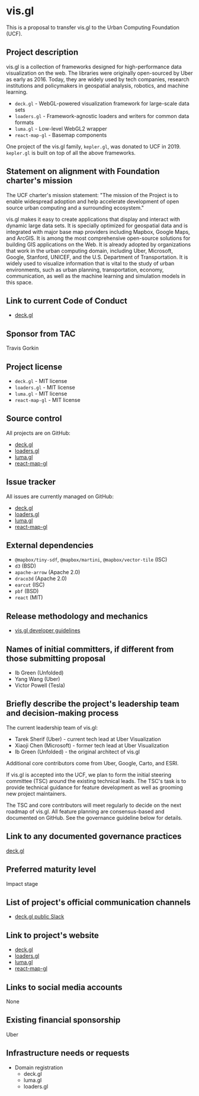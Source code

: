 # vis.gl

This is a proposal to transfer vis.gl to the Urban Computing Foundation (UCF).

## Project description

vis.gl is a collection of frameworks designed for high-performance data visualization on the web. The libraries were originally open-sourced by Uber as early as 2016. Today, they are widely used by tech companies, research institutions and policymakers in geospatial analysis, robotics, and machine learning.

- `deck.gl` - WebGL-powered visualization framework for large-scale data sets
- `loaders.gl` - Framework-agnostic loaders and writers for common data formats
- `luma.gl` - Low-level WebGL2 wrapper
- `react-map-gl` - Basemap components

One project of the vis.gl family, `kepler.gl`, was donated to UCF in 2019. `kepler.gl` is built on top of all the above frameworks.


## Statement on alignment with Foundation charter's mission

The UCF charter's mission statement: "The mission of the Project is to enable widespread adoption and help accelerate development of open source urban computing and a surrounding ecosystem."

vis.gl makes it easy to create applications that display and interact with dynamic large data sets. It is specially optimized for geospatial data and is integrated with major base map providers including Mapbox, Google Maps, and ArcGIS. It is among the most comprehensive open-source solutions for building GIS applications on the Web. It is already adopted by organizations that work in the urban computing domain, including Uber, Microsoft, Google, Stanford, UNICEF, and the U.S. Department of Transportation. It is widely used to visualize information that is vital to the study of urban environments, such as urban planning, transportation, economy, communication, as well as the machine learning and simulation models in this space.


## Link to current Code of Conduct

- [deck.gl](https://github.com/uber/deck.gl/blob/master/CODE_OF_CONDUCT.md)


## Sponsor from TAC

Travis Gorkin


## Project license

- `deck.gl` - MIT license
- `loaders.gl` - MIT license
- `luma.gl` - MIT license
- `react-map-gl` - MIT license


## Source control

All projects are on GitHub:

- [deck.gl](https://github.com/uber/deck.gl)
- [loaders.gl](https://github.com/uber-web/loaders.gl)
- [luma.gl](https://github.com/uber/luma.gl)
- [react-map-gl](https://github.com/uber/react-map-gl)


## Issue tracker

All issues are currently managed on GitHub:

- [deck.gl](https://github.com/uber/deck.gl/issues)
- [loaders.gl](https://github.com/uber-web/loaders.gl/issues)
- [luma.gl](https://github.com/uber/luma.gl/issues)
- [react-map-gl](https://github.com/uber/react-map-gl/issues)


## External dependencies

- `@mapbox/tiny-sdf`, `@mapbox/martini`, `@mapbox/vector-tile` (ISC)
- `d3` (BSD)
- `apache-arrow` (Apache 2.0)
- `draco3d` (Apache 2.0)
- `earcut` (ISC)
- `pbf` (BSD)
- `react` (MIT)


## Release methodology and mechanics

- [vis.gl developer guidelines](https://github.com/uber/deck.gl/blob/master/dev-docs/README.md)


## Names of initial committers, if different from those submitting proposal

- Ib Green (Unfolded)
- Yang Wang (Uber)
- Victor Powell (Tesla)


## Briefly describe the project's leadership team and decision-making process

The current leadership team of vis.gl:

- Tarek Sherif (Uber) - current tech lead at Uber Visualization
- Xiaoji Chen (Microsoft) - former tech lead at Uber Visualization
- Ib Green (Unfolded) - the original architect of vis.gl

Additional core contributors come from Uber, Google, Carto, and ESRI.

If vis.gl is accepted into the UCF, we plan to form the initial steering committee (TSC) around the existing technical leads. The TSC's task is to provide technical guidance for feature development as well as grooming new project maintainers.

The TSC and core contributors will meet regularly to decide on the next roadmap of vis.gl. All feature planning are consensus-based and documented on GitHub. See the governance guideline below for details.


## Link to any documented governance practices

[deck.gl](https://github.com/uber/deck.gl/blob/master/dev-docs/governance.md)


## Preferred maturity level

Impact stage


## List of project's official communication channels

- [deck.gl public Slack](https://deckgl.slack.com)

## Link to project's website

- [deck.gl](https://deck.gl)
- [loaders.gl](https://loaders.gl)
- [luma.gl](https://luma.gl)
- [react-map-gl](https://uber.github.io/react-map-gl)

## Links to social media accounts

None

## Existing financial sponsorship

Uber

## Infrastructure needs or requests

- Domain registration
    + deck.gl
    + luma.gl
    + loaders.gl


